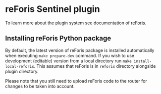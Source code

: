 # reForis Sentinel plugin

To learn more about the plugin system see documentation of [reForis](https://gitlab.labs.nic.cz/turris/reforis).

## Installing reForis Python package

By default, the latest version of reForis package is installed automatically when executing `make prepare-dev` command. If you wish to use development (editable) version from a local directory run `make install-local-reforis`. This assumes that reForis is in `reforis` directory alongside plugin directory.

Please note that you still need to upload reForis code to the router for changes to be taken into account.
